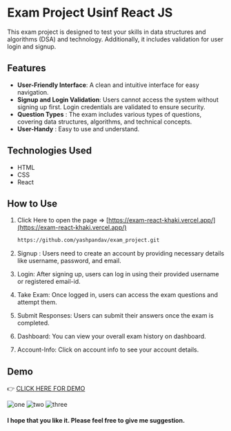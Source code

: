 # Exam Project Usinf React JS

This exam project is designed to test your skills in data structures and algorithms (DSA) and technology. Additionally, it includes validation for user login and signup.

## Features

- **User-Friendly Interface**: A clean and intuitive interface for easy navigation.
- **Signup and Login Validation**: Users cannot access the system without signing up first. Login credentials are validated to ensure security.
- **Question Types** : The exam includes various types of questions, covering data structures, algorithms, and technical concepts.
- **User-Handy** : Easy to use and understand.

## Technologies Used

- HTML
- CSS
- React
  
## How to Use

1. Click Here to open the page => [https://exam-react-khaki.vercel.app/](https://exam-react-khaki.vercel.app/)

   ```bash
   https://github.com/yashpandav/exam_project.git

2. Signup : Users need to create an account by providing necessary details like username, password, and email.

3. Login: After signing up, users can log in using their provided username or registered email-id.
  
4. Take Exam: Once logged in, users can access the exam questions and attempt them.

5. Submit Responses: Users can submit their answers once the exam is completed.

6. Dashboard: You can view your overall exam history on dashboard.

7. Account-Info: Click on account info to see your account details.

## Demo

 👉 [CLICK HERE FOR DEMO](https://exam-react-khaki.vercel.app/)
 
![one](home.png)
![two](signup.png)
![three](ac.png)

#### I hope that you like it. Please feel free to give me suggestion. 
